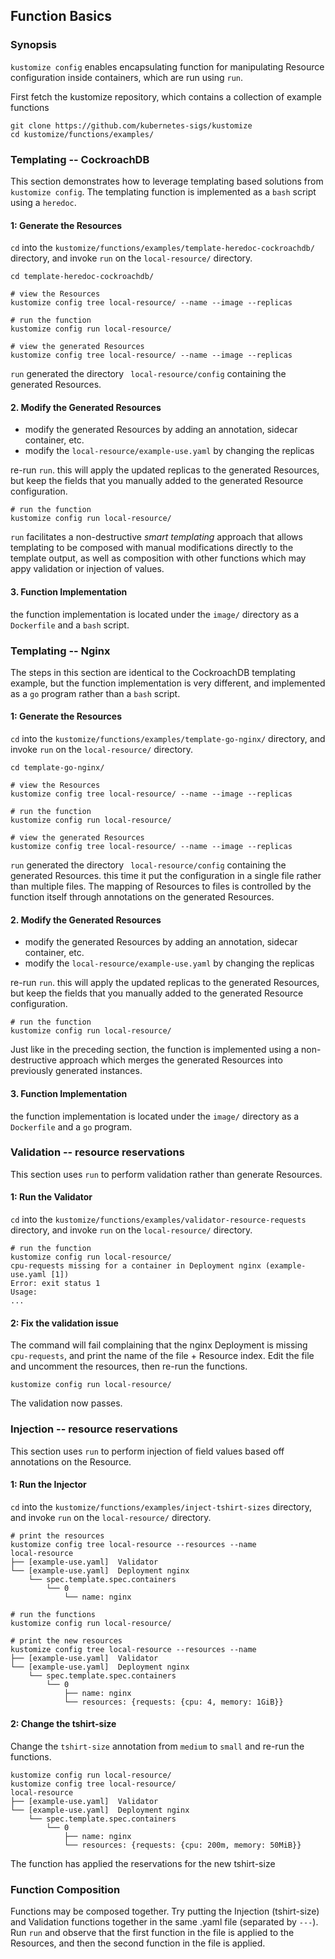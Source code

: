 ## Function Basics

### Synopsis

  `kustomize config` enables encapsulating function for manipulating Resource
  configuration inside containers, which are run using `run`.

  First fetch the kustomize repository, which contains a collection of example
  functions

	git clone https://github.com/kubernetes-sigs/kustomize
	cd kustomize/functions/examples/

### Templating -- CockroachDB

  This section demonstrates how to leverage templating based solutions from
  `kustomize config`.  The templating function is implemented as a `bash` script
  using a `heredoc`.

  #### 1: Generate the Resources

  `cd` into the `kustomize/functions/examples/template-heredoc-cockroachdb/`
  directory, and invoke `run` on the `local-resource/` directory.

    cd template-heredoc-cockroachdb/

    # view the Resources
    kustomize config tree local-resource/ --name --image --replicas

    # run the function
    kustomize config run local-resource/

    # view the generated Resources
    kustomize config tree local-resource/ --name --image --replicas

  `run` generated the directory ` local-resource/config` containing the generated
  Resources.

  #### 2. Modify the Generated Resources

  - modify the generated Resources by adding an annotation, sidecar container, etc.
  - modify the `local-resource/example-use.yaml` by changing the replicas

  re-run `run`.  this will apply the updated replicas to the generated Resources,
  but keep the fields that you manually added to the generated Resource configuration.

    # run the function
    kustomize config run local-resource/

  `run` facilitates a non-destructive *smart templating* approach that allows templating
  to be composed with manual modifications directly to the template output, as well as
  composition with other functions which may appy validation or injection of values.

  #### 3. Function Implementation

  the function implementation is located under the `image/` directory as a `Dockerfile`
  and a `bash` script.

### Templating -- Nginx

  The steps in this section are identical to the CockroachDB templating example,
  but the function implementation is very different, and implemented as a `go`
  program rather than a `bash` script.

  #### 1: Generate the Resources

  `cd` into the `kustomize/functions/examples/template-go-nginx/`
  directory, and invoke `run` on the `local-resource/` directory.

    cd template-go-nginx/

    # view the Resources
    kustomize config tree local-resource/ --name --image --replicas

    # run the function
    kustomize config run local-resource/

    # view the generated Resources
    kustomize config tree local-resource/ --name --image --replicas

  `run` generated the directory ` local-resource/config` containing the generated
  Resources.  this time it put the configuration in a single file rather than multiple
  files.  The mapping of Resources to files is controlled by the function itself through
  annotations on the generated Resources.

  #### 2. Modify the Generated Resources

  - modify the generated Resources by adding an annotation, sidecar container, etc.
  - modify the `local-resource/example-use.yaml` by changing the replicas

  re-run `run`.  this will apply the updated replicas to the generated Resources,
  but keep the fields that you manually added to the generated Resource configuration.

    # run the function
    kustomize config run local-resource/

  Just like in the preceding section, the function is implemented using a non-destructive
  approach which merges the generated Resources into previously generated instances.

  #### 3. Function Implementation

  the function implementation is located under the `image/` directory as a `Dockerfile`
  and a `go` program.

### Validation -- resource reservations

  This section uses `run` to perform validation rather than generate Resources.

  #### 1: Run the Validator

  `cd` into the `kustomize/functions/examples/validator-resource-requests`
  directory, and invoke `run` on the `local-resource/` directory.

    # run the function
    kustomize config run local-resource/
    cpu-requests missing for a container in Deployment nginx (example-use.yaml [1])
    Error: exit status 1
    Usage:
    ...

  #### 2: Fix the validation issue

  The command will fail complaining that the nginx Deployment is missing `cpu-requests`,
  and print the name of the file + Resource index.  Edit the file and uncomment the resources,
  then re-run the functions.

    kustomize config run local-resource/

  The validation now passes.

### Injection -- resource reservations

  This section uses `run` to perform injection of field values based off annotations
  on the Resource.

  #### 1: Run the Injector

  `cd` into the `kustomize/functions/examples/inject-tshirt-sizes`
  directory, and invoke `run` on the `local-resource/` directory.

    # print the resources
    kustomize config tree local-resource --resources --name
    local-resource
    ├── [example-use.yaml]  Validator
    └── [example-use.yaml]  Deployment nginx
        └── spec.template.spec.containers
            └── 0
                └── name: nginx

    # run the functions
    kustomize config run local-resource/

    # print the new resources
    kustomize config tree local-resource --resources --name
    ├── [example-use.yaml]  Validator
    └── [example-use.yaml]  Deployment nginx
        └── spec.template.spec.containers
            └── 0
                ├── name: nginx
                └── resources: {requests: {cpu: 4, memory: 1GiB}}

  #### 2: Change the tshirt-size

  Change the `tshirt-size` annotation from `medium` to `small` and re-run the functions.

    kustomize config run local-resource/
    kustomize config tree local-resource/
    local-resource
    ├── [example-use.yaml]  Validator
    └── [example-use.yaml]  Deployment nginx
        └── spec.template.spec.containers
            └── 0
                ├── name: nginx
                └── resources: {requests: {cpu: 200m, memory: 50MiB}}

  The function has applied the reservations for the new tshirt-size

### Function Composition

Functions may be composed together.  Try putting the Injection (tshirt-size) and
Validation functions together in the same .yaml file (separated by `---`).  Run
`run` and observe that the first function in the file is applied to the Resources,
and then the second function in the file is applied.
